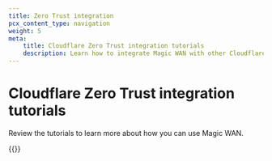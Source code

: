 ```yaml
---
title: Zero Trust integration
pcx_content_type: navigation
weight: 5
meta:
    title: Cloudflare Zero Trust integration tutorials
    description: Learn how to integrate Magic WAN with other Cloudflare Zero Trust products, such as Cloudflare Gateway and Cloudflare WARP.
---
```


# Cloudflare Zero Trust integration tutorials

Review the tutorials to learn more about how you can use Magic WAN.

{{<directory-listing>}}